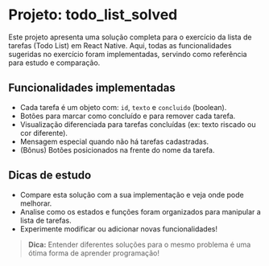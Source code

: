 # Projeto: todo_list_solved

Este projeto apresenta uma solução completa para o exercício da lista de tarefas (Todo List) em React Native. Aqui, todas as funcionalidades sugeridas no exercício foram implementadas, servindo como referência para estudo e comparação.

## Funcionalidades implementadas
- Cada tarefa é um objeto com: `id`, `texto` e `concluido` (boolean).
- Botões para marcar como concluído e para remover cada tarefa.
- Visualização diferenciada para tarefas concluídas (ex: texto riscado ou cor diferente).
- Mensagem especial quando não há tarefas cadastradas.
- (Bônus) Botões posicionados na frente do nome da tarefa.

## Dicas de estudo
- Compare esta solução com a sua implementação e veja onde pode melhorar.
- Analise como os estados e funções foram organizados para manipular a lista de tarefas.
- Experimente modificar ou adicionar novas funcionalidades!

> **Dica:** Entender diferentes soluções para o mesmo problema é uma ótima forma de aprender programação! 